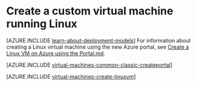 <properties
	pageTitle="Create a custom Linux virtual machine | Microsoft Azure"
	description="Learn how to create a custom Linux virtual machine from the Azure classic portal using the classic deployment model."
	services="virtual-machines-linux"
	documentationCenter=""
	authors="cynthn"
	manager="timlt"
	editor="tysonn"
	tags="azure-service-management"/>

<tags
	ms.service="virtual-machines-linux"
	ms.workload="infrastructure-services"
	ms.tgt_pltfrm="vm-linux"
	ms.devlang="na"
	ms.topic="article"
	ms.date="09/27/2016"
	ms.author="cynthn"/>


# Create a custom virtual machine running Linux

[AZURE.INCLUDE [learn-about-deployment-models](../../includes/learn-about-deployment-models-classic-include.md)] For information about creating a Linux virtual machine using the new Azure portal, see [Create a Linux VM on Azure using the Portal.md](virtual-machines-linux-quick-create-portal.md).



[AZURE.INCLUDE [virtual-machines-common-classic-createportal](../../includes/virtual-machines-common-classic-createportal.md)]



[AZURE.INCLUDE [virtual-machines-create-linuxvm](../../includes/virtual-machines-create-linuxvm.md)]

